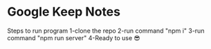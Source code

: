 # Google Keep Notes
Steps to run program
1-clone the repo
2-run command "npm i"
3-run command "npm run server"
4-Ready to use 😎
